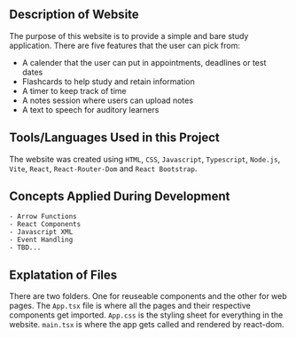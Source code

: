 ## Description of Website

The purpose of this website is to provide a simple and bare study application. There are five features that the user can pick from:

- A calender that the user can put in appointments, deadlines or test dates
- Flashcards to help study and retain information
- A timer to keep track of time
- A notes session where users can upload notes
- A text to speech for auditory learners

## Tools/Languages Used in this Project

The website was created using  `HTML`, `CSS`, `Javascript`, `Typescript`, `Node.js`, `Vite`, `React`, `React-Router-Dom` and `React Bootstrap`.

## Concepts Applied During Development
```
- Arrow Functions
- React Components
- Javascript XML
- Event Handling
- TBD...
```
## Explatation of Files

There are two folders. One for reuseable components and the other for web pages. The `App.tsx` file is where all the pages and their respective components get imported. `App.css` is the styling sheet for everything in the website. `main.tsx` is where the app gets called and rendered by react-dom.